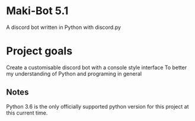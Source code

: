 # Maki-Bot 5.1
A discord bot written in Python with discord.py


# Project goals

Create a customisable discord bot with a console style interface
To better my understanding of Python and programing in general


## Notes
Python 3.6 is the only officially supported python version for this project at this current time.

